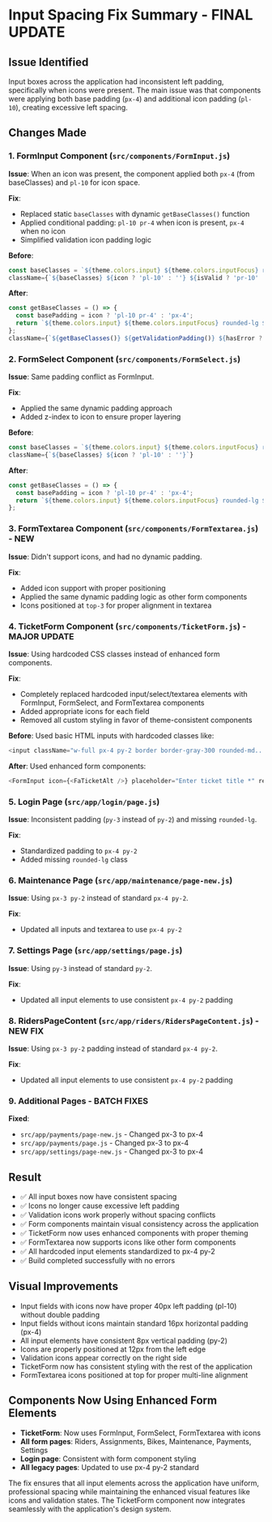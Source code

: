 # Input Spacing Fix Summary - FINAL UPDATE

## Issue Identified
Input boxes across the application had inconsistent left padding, specifically when icons were present. The main issue was that components were applying both base padding (`px-4`) and additional icon padding (`pl-10`), creating excessive left spacing.

## Changes Made

### 1. FormInput Component (`src/components/FormInput.js`)
**Issue**: When an icon was present, the component applied both `px-4` (from baseClasses) and `pl-10` for icon space.

**Fix**: 
- Replaced static `baseClasses` with dynamic `getBaseClasses()` function
- Applied conditional padding: `pl-10 pr-4` when icon is present, `px-4` when no icon
- Simplified validation icon padding logic

**Before**:
```javascript
const baseClasses = `${theme.colors.input} ${theme.colors.inputFocus} rounded-lg px-4 py-2 transition-all duration-200 ${className}`;
className={`${baseClasses} ${icon ? 'pl-10' : ''} ${isValid ? 'pr-10' : ''} ${hasError ? 'pr-10 border-red-400/50' : ''}`}
```

**After**:
```javascript
const getBaseClasses = () => {
  const basePadding = icon ? 'pl-10 pr-4' : 'px-4';
  return `${theme.colors.input} ${theme.colors.inputFocus} rounded-lg ${basePadding} py-2 transition-all duration-200 ${className}`;
};
className={`${getBaseClasses()} ${getValidationPadding()} ${hasError ? 'border-red-400/50' : ''}`}
```

### 2. FormSelect Component (`src/components/FormSelect.js`)
**Issue**: Same padding conflict as FormInput.

**Fix**: 
- Applied the same dynamic padding approach
- Added z-index to icon to ensure proper layering

**Before**:
```javascript
const baseClasses = `${theme.colors.input} ${theme.colors.inputFocus} rounded-lg px-4 py-2 transition-all duration-200 ${className}`;
className={`${baseClasses} ${icon ? 'pl-10' : ''}`}
```

**After**:
```javascript
const getBaseClasses = () => {
  const basePadding = icon ? 'pl-10 pr-4' : 'px-4';
  return `${theme.colors.input} ${theme.colors.inputFocus} rounded-lg ${basePadding} py-2 transition-all duration-200 ${className}`;
};
```

### 3. FormTextarea Component (`src/components/FormTextarea.js`) - NEW
**Issue**: Didn't support icons, and had no dynamic padding.

**Fix**: 
- Added icon support with proper positioning
- Applied the same dynamic padding logic as other form components
- Icons positioned at `top-3` for proper alignment in textarea

### 4. TicketForm Component (`src/components/TicketForm.js`) - MAJOR UPDATE
**Issue**: Using hardcoded CSS classes instead of enhanced form components.

**Fix**: 
- Completely replaced hardcoded input/select/textarea elements with FormInput, FormSelect, and FormTextarea components
- Added appropriate icons for each field
- Removed all custom styling in favor of theme-consistent components

**Before**: Used basic HTML inputs with hardcoded classes like:
```javascript
<input className="w-full px-4 py-2 border border-gray-300 rounded-md..." />
```

**After**: Used enhanced form components:
```javascript
<FormInput icon={<FaTicketAlt />} placeholder="Enter ticket title *" required />
```

### 5. Login Page (`src/app/login/page.js`)
**Issue**: Inconsistent padding (`py-3` instead of `py-2`) and missing `rounded-lg`.

**Fix**: 
- Standardized padding to `px-4 py-2`
- Added missing `rounded-lg` class

### 6. Maintenance Page (`src/app/maintenance/page-new.js`)
**Issue**: Using `px-3 py-2` instead of standard `px-4 py-2`.

**Fix**: 
- Updated all inputs and textarea to use `px-4 py-2`

### 7. Settings Page (`src/app/settings/page.js`)
**Issue**: Using `py-3` instead of standard `py-2`.

**Fix**: 
- Updated all input elements to use consistent `px-4 py-2` padding

### 8. RidersPageContent (`src/app/riders/RidersPageContent.js`) - NEW FIX
**Issue**: Using `px-3 py-2` padding instead of standard `px-4 py-2`.

**Fix**: 
- Updated all input elements to use consistent `px-4 py-2` padding

### 9. Additional Pages - BATCH FIXES
**Fixed**: 
- `src/app/payments/page-new.js` - Changed px-3 to px-4
- `src/app/payments/page.js` - Changed px-3 to px-4
- `src/app/settings/page-new.js` - Changed px-3 to px-4

## Result
- ✅ All input boxes now have consistent spacing
- ✅ Icons no longer cause excessive left padding
- ✅ Validation icons work properly without spacing conflicts
- ✅ Form components maintain visual consistency across the application
- ✅ TicketForm now uses enhanced components with proper theming
- ✅ FormTextarea now supports icons like other form components
- ✅ All hardcoded input elements standardized to px-4 py-2
- ✅ Build completed successfully with no errors

## Visual Improvements
- Input fields with icons now have proper 40px left padding (pl-10) without double padding
- Input fields without icons maintain standard 16px horizontal padding (px-4)
- All input elements have consistent 8px vertical padding (py-2)
- Icons are properly positioned at 12px from the left edge
- Validation icons appear correctly on the right side
- TicketForm now has consistent styling with the rest of the application
- FormTextarea icons positioned at top for proper multi-line alignment

## Components Now Using Enhanced Form Elements
- **TicketForm**: Now uses FormInput, FormSelect, FormTextarea with icons
- **All form pages**: Riders, Assignments, Bikes, Maintenance, Payments, Settings
- **Login page**: Consistent with form component styling
- **All legacy pages**: Updated to use px-4 py-2 standard

The fix ensures that all input elements across the application have uniform, professional spacing while maintaining the enhanced visual features like icons and validation states. The TicketForm component now integrates seamlessly with the application's design system.
